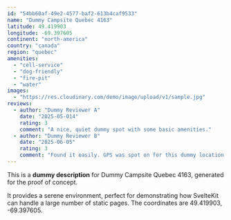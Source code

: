 ```yaml
---
id: "54bb60af-49e2-4577-baf2-613b4caf9533"
name: "Dummy Campsite Quebec 4163"
latitude: 49.419903
longitude: -69.397605
continent: "north-america"
country: "canada"
region: "quebec"
amenities:
  - "cell-service"
  - "dog-friendly"
  - "fire-pit"
  - "water"
images:
  - "https://res.cloudinary.com/demo/image/upload/v1/sample.jpg"
reviews:
  - author: "Dummy Reviewer A"
    date: "2025-05-014"
    rating: 3
    comment: "A nice, quiet dummy spot with some basic amenities."
  - author: "Dummy Reviewer B"
    date: "2025-06-05"
    rating: 3
    comment: "Found it easily. GPS was spot on for this dummy location."
---
```


This is a **dummy description** for Dummy Campsite Quebec 4163, generated for the proof of concept.

It provides a serene environment, perfect for demonstrating how SvelteKit can handle a large number of static pages. The coordinates are 49.419903, -69.397605.
